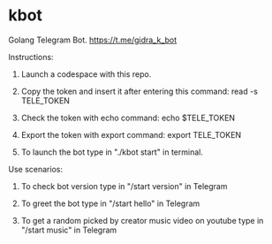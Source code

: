 # kbot
Golang Telegram Bot.
https://t.me/gidra_k_bot

Instructions:
1. Launch a codespace with this repo.

2. Copy the token and insert it after entering this command:
read -s TELE_TOKEN

3. Check the token with echo command:
echo $TELE_TOKEN

4. Export the token with export command:
export TELE_TOKEN

5. To launch the bot type in "./kbot start" in terminal.

Use scenarios:

1. To check bot version type in "/start version" in Telegram

2. To greet the bot type in "/start hello" in Telegram

3. To get a random picked by creator music video on youtube type in "/start music" in Telegram


